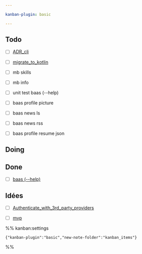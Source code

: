 ```yaml
---

kanban-plugin: basic

---
```


## Todo

- [ ] [ADR_cli](kanban_items/ADR_cli.md)
- [ ] [migrate_to_kotlin](kanban_items/migrate_to_kotlin.md)
- [ ] mb skills
- [ ] mb info
- [ ] unit test baas (--help)
- [ ] baas profile picture
- [ ] baas news ls
- [ ] baas news rss
- [ ] baas profile resume json


## Doing



## Done

- [ ] [baas (--help)](kanban_items/baas%20(--help).md)


## Idées

- [ ] [Authenticate_with_3rd_party_providers](kanban_items/Authenticate_with_3rd_party_providers.md)
- [ ] [mvp](kanban_items/mvp.md)




%% kanban:settings
```
{"kanban-plugin":"basic","new-note-folder":"kanban_items"}
```
%%